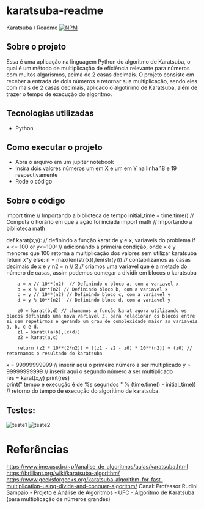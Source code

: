 # karatsuba-readme
Karatsuba / Readme
[![NPM](https://img.shields.io/npm/l/react)](https://github.com/UrsulaF/karatsuba-readme/blob/main/LICENSE)
## Sobre o projeto 
Essa é uma aplicação na linguagem Python do algoritmo de Karatsuba, o qual é um método de multiplicação de eficiência relevante para números com muitos algarismos, acima de 2 casas decimais. O projeto consiste em receber a entrada de dois números e retornar sua multiplicação, sendo eles com mais de 2 casas decimais, aplicado o algotirimo de Karatsuba, além de trazer o tempo de execução do algoritmo. 


## Tecnologias utilizadas
- Python 

## Como executar o projeto
- Abra o arquivo em um jupiter notebook
- Insira dois valores números um em X e um em Y na linha 18 e 19 respectivamente 
- Rode o código

## Sobre o código
import time  // Importando a biblioteca de tempo 
initial_time = time.time() // Computa o horário em que a ação foi inciada
import math // Importando a biblioteca math 

def karat(x,y):  // definindo a função karat de y e x, variaveis do problema
    if x <= 100  or y<=100:  // adicionando a primeira condição, onde x e y menores que 100 retorna a multiplicação dos valores sem utilizar karatsuba
        return x*y
    else:
        n = max(len(str(x)),len(str(y)))  // contabilizamos as casas decimais de x e y
        n2 = n // 2  // criamos uma variavel que é a metade do número de casas, assim podemos começar a dividir em blocos o karatsuba

        a = x // 10**(n2)  // Definindo o bloco a, com a variavel x
        b = x % 10**(n2) // Definindo bloco b, com a variavel x
        c = y // 10**(n2) // Definindo bloco c, com a variavel y
        d = y % 10**(n2)  // Definindo bloco d, com a variavel y

        z0 = karat(b,d) // chamamos a função karat agora utilizando os blocos definindo uma nova variavel Z, para relacionar os blocos entre si sem repetirmos e gerando um grau de complexidade maior as variaveis a, b, c e d. 
        z1 = karat((a+b),(c+d))
        z2 = karat(a,c)

        return (z2 * 10**(2*n2)) + ((z1 - z2 - z0) * 10**(n2)) + (z0) // retornamos o resultado do karatsuba 
  x = 99999999999  // inserir aqui o primeiro número a ser multiplicado
  y = 99999999999  // inserir aqui o segundo número a ser multiplicado  
  res = karat(x,y)
  print(res)   
  print(" tempo e execução é de %s segundos " % (time.time() - initial_time)) // retorno do tempo de execução do algoritimo de karatsuba.

## Testes:
![teste1](https://user-images.githubusercontent.com/69469512/137638719-b81d1a42-9450-4d22-a0df-9e551fb46825.PNG)
![teste2](https://user-images.githubusercontent.com/69469512/137638720-2002625f-4d60-4874-ac64-86f3ff83dd12.PNG)

# Referências 
https://www.ime.usp.br/~pf/analise_de_algoritmos/aulas/karatsuba.html
https://brilliant.org/wiki/karatsuba-algorithm/
https://www.geeksforgeeks.org/karatsuba-algorithm-for-fast-multiplication-using-divide-and-conquer-algorithm/
Canal: Professor Rudini Sampaio - Projeto e Análise de Algoritmos - UFC - Algoritmo de Karatsuba (para multiplicação de números grandes) 
